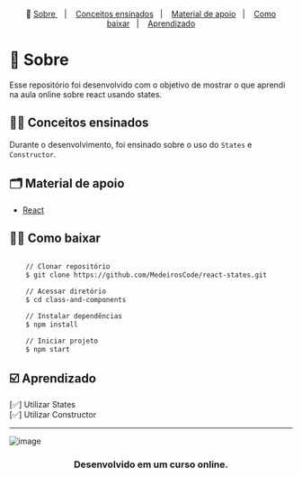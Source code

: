 <p align="center">🎉
  <a href="#-sobre"> Sobre </a>&nbsp;&nbsp;&nbsp;|&nbsp;&nbsp;&nbsp;
  <a href="#-conceitos-ensinados">Conceitos ensinados</a>&nbsp;&nbsp;&nbsp;|&nbsp;&nbsp;&nbsp;
  <a href="#-material-de-apoio">Material de apoio</a>&nbsp;&nbsp;&nbsp;|&nbsp;&nbsp;&nbsp;
  <a href="#-como-baixar">Como baixar</a>&nbsp;&nbsp;&nbsp;|&nbsp;&nbsp;&nbsp;
  <a href="#️-Aprendizado">Aprendizado</a>
</p>

# 🔖 Sobre

Esse repositório foi desenvolvido com o objetivo de mostrar o que aprendi na aula online sobre react usando states.

## ✍🏻 Conceitos ensinados

Durante o desenvolvimento, foi ensinado sobre o uso do `States` e `Constructor`.

## 🗂 Material de apoio

- [React](https://www.typescriptlang.org/)

## 👍🏻 Como baixar

```bash

    // Clonar repositório
    $ git clone https://github.com/MedeirosCode/react-states.git

    // Acessar diretório
    $ cd class-and-components

    // Instalar dependências
    $ npm install

    // Iniciar projeto
    $ npm start
```

## ☑️ Aprendizado

[✅] Utilizar States <br/>
[✅] Utilizar Constructor<br/>

---
![image](https://user-images.githubusercontent.com/90536013/206940236-fec8f8c3-91f4-4619-9f7e-82bf4b4f0b10.png)

<h3 align="center"> Desenvolvido em um curso online. </h3>
